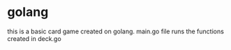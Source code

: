 # golang
this is a basic card game created on golang.
main.go file runs the functions created in deck.go
